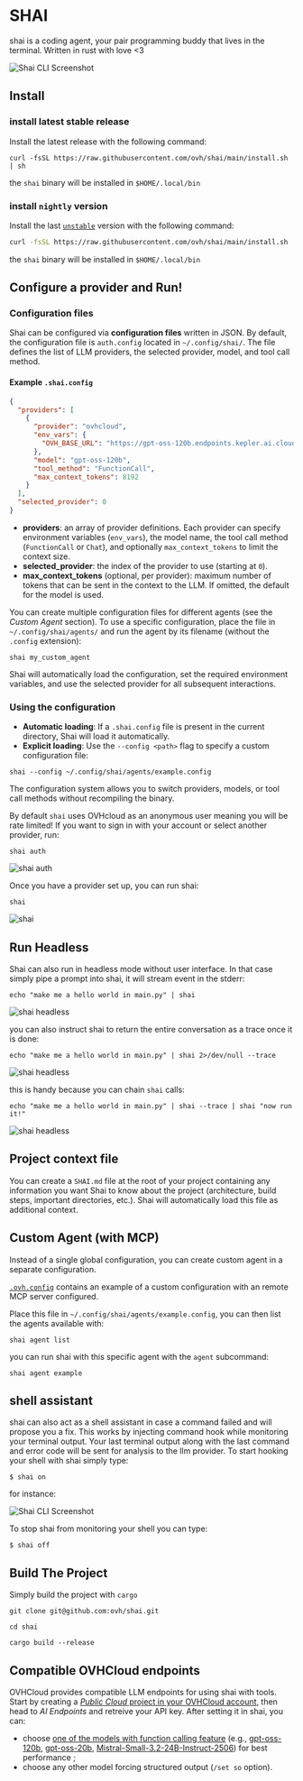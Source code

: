 # SHAI

shai is a coding agent, your pair programming buddy that lives in the terminal. Written in rust with love <3

![Shai CLI Screenshot](./docs/assets/shai.png)

## Install

### install latest stable release

Install the latest release with the following command:

```
curl -fsSL https://raw.githubusercontent.com/ovh/shai/main/install.sh | sh
```

the `shai` binary will be installed in `$HOME/.local/bin`

### install ``nightly`` version

Install the last [``unstable``](https://github.com/ovh/shai/releases/tag/unstable) version with the following command:

```bash
curl -fsSL https://raw.githubusercontent.com/ovh/shai/main/install.sh | SHAI_RELEASE=unstable sh
```

the `shai` binary will be installed in `$HOME/.local/bin`


## Configure a provider and Run!

### Configuration files

Shai can be configured via **configuration files** written in JSON. By default, the configuration file is `auth.config` located in `~/.config/shai/`. The file defines the list of LLM providers, the selected provider, model, and tool call method.

#### Example `.shai.config`
```json
{
  "providers": [
    {
      "provider": "ovhcloud",
      "env_vars": {
        "OVH_BASE_URL": "https://gpt-oss-120b.endpoints.kepler.ai.cloud.ovh.net/api/openai_compat/v1"
      },
      "model": "gpt-oss-120b",
      "tool_method": "FunctionCall",
      "max_context_tokens": 8192
    }
  ],
  "selected_provider": 0
}
```

- **providers**: an array of provider definitions. Each provider can specify environment variables (`env_vars`), the model name, the tool call method (`FunctionCall` or `Chat`), and optionally `max_context_tokens` to limit the context size.
- **selected_provider**: the index of the provider to use (starting at `0`).
- **max_context_tokens** (optional, per provider): maximum number of tokens that can be sent in the context to the LLM. If omitted, the default for the model is used.

You can create multiple configuration files for different agents (see the *Custom Agent* section). To use a specific configuration, place the file in `~/.config/shai/agents/` and run the agent by its filename (without the `.config` extension):
```
shai my_custom_agent
```

Shai will automatically load the configuration, set the required environment variables, and use the selected provider for all subsequent interactions.

### Using the configuration

- **Automatic loading**: If a `.shai.config` file is present in the current directory, Shai will load it automatically.
- **Explicit loading**: Use the `--config <path>` flag to specify a custom configuration file:
```
shai --config ~/.config/shai/agents/example.config
```

The configuration system allows you to switch providers, models, or tool call methods without recompiling the binary.


By default `shai` uses OVHcloud as an anonymous user meaning you will be rate limited! If you want to sign in with your account or select another provider, run:

```
shai auth
```

![shai auth](./docs/assets/auth.gif)

Once you have a provider set up, you can run shai:

```
shai
```

![shai](./docs/assets/shai-hello-world.gif)

## Run Headless

Shai can also run in headless mode without user interface. In that case simply pipe a prompt into shai, it will stream event in the stderr:

```
echo "make me a hello world in main.py" | shai
```

![shai headless](./docs/assets/shai-headless.gif)

you can also instruct shai to return the entire conversation as a trace once it is done:

```
echo "make me a hello world in main.py" | shai 2>/dev/null --trace
```

![shai headless](./docs/assets/shai-trace.gif)

this is handy because you can chain `shai` calls:

```
echo "make me a hello world in main.py" | shai --trace | shai "now run it!"  
```

![shai headless](./docs/assets/shai-chain.gif)


## Project context file

You can create a `SHAI.md` file at the root of your project containing any information you want Shai to know about the project (architecture, build steps, important directories, etc.). Shai will automatically load this file as additional context.


## Custom Agent (with MCP)

Instead of a single global configuration, you can create custom agent in a separate configuration.

[`.ovh.config`](./.ovh.config) contains an example of a custom configuration with an remote MCP server configured.

Place this file in `~/.config/shai/agents/example.config`, you can then list the agents available with:

```
shai agent list
```

you can run shai with this specific agent with the `agent` subcommand:

```
shai agent example
```

## shell assistant

shai can also act as a shell assistant in case a command failed and will propose you a fix. This works by injecting command hook while monitoring your terminal output. Your last terminal output along with the last command and error code will be sent for analysis to the llm provider. To start hooking your shell with shai simply type: 

```
$ shai on
```

for instance:

![Shai CLI Screenshot](./docs/assets/shai-shell.png)

To stop shai from monitoring your shell you can type:

```
$ shai off
```

## Build The Project

Simply build the project with `cargo`

```
git clone git@github.com:ovh/shai.git

cd shai

cargo build --release
```

## Compatible OVHCloud endpoints

OVHCloud provides compatible LLM endpoints for using shai with tools. Start by creating a [_Public Cloud_ project in your OVHCloud account](https://www.ovh.com/manager/#/public-cloud), then head to _AI Endpoints_ and retreive your API key. After setting it in shai, you can:

- choose [one of the models with function calling feature](https://endpoints.ai.cloud.ovh.net/catalog) (e.g., [gpt-oss-120b](https://endpoints.ai.cloud.ovh.net/models/gpt-oss-120b), [gpt-oss-20b](https://endpoints.ai.cloud.ovh.net/models/gpt-oss-20b), [Mistral-​Small-​3.2-​24B-​Instruct-​2506](https://endpoints.ai.cloud.ovh.net/models/mistral-small-3-2-24b-instruct-2506)) for best performance ;
- choose any other model forcing structured output (`/set so` option).

